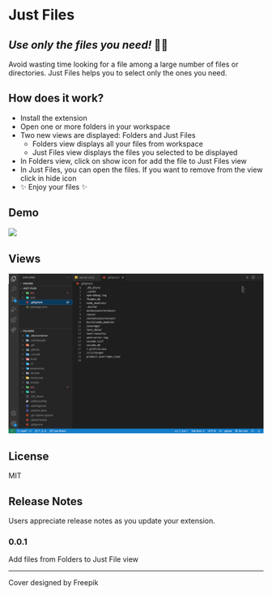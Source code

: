 # Just Files
## _Use only the files you need!_ 🤠📁

Avoid wasting time looking for a file among a large number of files or directories. Just Files helps you to select only the ones you need.

## How does it work?
- Install the extension
- Open one or more folders in your workspace
- Two new views are displayed: Folders and Just Files
    - Folders view displays all your files from workspace
    - Just Files view displays the files you selected to be displayed
- In Folders view, click on show icon for add the file to Just Files view
- In Just Files, you can open the files. If you want to remove from the view click in hide icon
- ✨ Enjoy your files ✨

## Demo

<img src="resources/example.gif" />

## Views

<img src="resources/package-explorer.png" />

## License

MIT



## Release Notes

Users appreciate release notes as you update your extension.

### 0.0.1

Add files from Folders to Just File view

---


Cover designed by Freepik